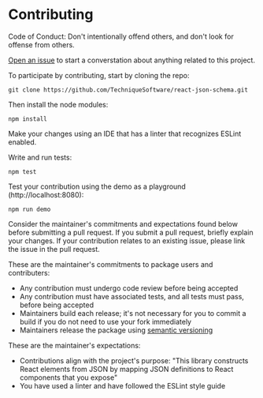 # Contributing

Code of Conduct: Don't intentionally offend others, and don't look for offense from others.

[Open an issue](https://github.com/TechniqueSoftware/react-json-schema/issues/new) to start a converstation about anything related to this project.

To participate by contributing, start by cloning the repo:

    git clone https://github.com/TechniqueSoftware/react-json-schema.git

Then install the node modules:

    npm install

Make your changes using an IDE that has a linter that recognizes ESLint enabled.

Write and run tests:

    npm test

Test your contribution using the demo as a playground (http://localhost:8080):

    npm run demo

Consider the maintainer's commitments and expectations found below before submitting a pull request. If you submit a pull request, briefly explain your changes. If your contribution relates to an existing issue, please link the issue in the pull request.

These are the maintainer's commitments to package users and contributers:
* Any contribution must undergo code review before being accepted
* Any contribution must have associated tests, and all tests must pass, before being accepted
* Maintainers build each release; it's not necessary for you to commit a build if you do not need to use your fork immediately
* Maintainers release the package using [semantic versioning](https://semver.org/)

These are the maintainer's expectations:
* Contributions align with the project's purpose: "This library constructs React elements from JSON by mapping JSON definitions to React components that you expose"
* You have used a linter and have followed the ESLint style guide